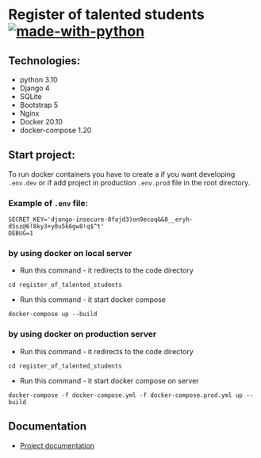 # Register of talented students [![made-with-python](https://img.shields.io/badge/Made%20with-Python-1f425f.svg)](https://www.python.org/)

## Technologies:
- python 3.10
- Django 4
- SQLite
- Bootstrap 5
- Nginx
- Docker 20.10
- docker-compose 1.20

## Start project:

To run docker containers you have to create a if you want developing `.env.dev` or if add project in production `.env.prod` file in the root directory.

### Example of `.env` file:

```dotenv
SECRET_KEY='django-insecure-8fajd3)on9ecoq&&8__eryh-d5sz@6!8ky3+y0u5k6gw8!q$^t'
DEBUG=1
```

### by using docker on local server
- Run this command - it redirects to the code directory
```
cd register_of_talented_students
```
- Run this command - it start docker compose
```
docker-compose up --build
```

### by using docker on production server
- Run this command - it redirects to the code directory
```
cd register_of_talented_students
```
- Run this command - it start docker compose on server
```
docker-compose -f docker-compose.yml -f docker-compose.prod.yml up --build
```

## Documentation

- [Project documentation](./docs/README.md)